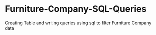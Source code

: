 # Furniture-Company-SQL-Queries
Creating Table and writing queries using sql to filter Furniture Company data
